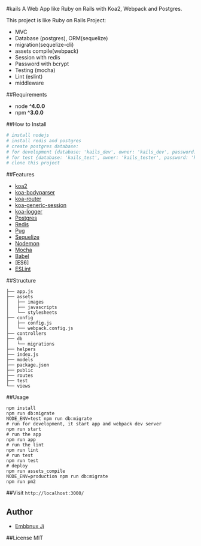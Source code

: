 #kails
A Web App like Ruby on Rails with Koa2, Webpack and Postgres.

This project is like Ruby on Rails Project:

* MVC
* Database (postgres), ORM(sequelize)
* migration(sequelize-cli)
* assets compile(webpack)
* Session with redis
* Password with bcrypt
* Testing (mocha)
* Lint (eslint)
* middleware

##Requirements

* node __^4.0.0__
* npm __^3.0.0__

##How to Install

```bash
# install nodejs
# install redis and postgres
# create postgres database:
# for development {database: 'kails_dev', owner: 'kails_dev', password: 'kails_dev'}
# for test {database: 'kails_test', owner: 'kails_tester', password: 'kails_tester'}
# clone this project
```

##Features

* [koa2](https://github.com/koajs/koa/tree/v2.x)
* [koa-bodyparser](https://github.com/koajs/bodyparser)
* [koa-router](https://github.com/alexmingoia/koa-router)
* [koa-generic-session](https://github.com/koajs/generic-session)
* [koa-logger](https://github.com/koajs/logger)
* [Postgres](https://www.postgresql.org/)
* [Redis](http://redis.io/)
* [Pug](http://jade-lang.com/)
* [Sequelize](http://docs.sequelizejs.com/)
* [Nodemon](http://nodemon.io/)
* [Mocha](https://mochajs.org/)
* [Babel](https://github.com/babel/babel)
* [ES6]
* [ESLint](http://eslint.org/)

##Structure
```
├── app.js
├── assets
│   ├── images
│   ├── javascripts
│   └── stylesheets
├── config
│   ├── config.js
│   └── webpack.config.js
├── controllers
├── db
│   └── migrations
├── helpers
├── index.js
├── models
├── package.json
├── public
├── routes
├── test
└── views
```

##Usage

```
npm install
npm run db:migrate
NODE_ENV=test npm run db:migrate
# run for development, it start app and webpack dev server
npm run start
# run the app
npm run app
# run the lint
npm run lint
# run test
npm run test
# deploy
npm run assets_compile
NODE_ENV=production npm run db:migrate
npm run pm2
```

##Visit `http://localhost:3000/`

## Author
* [Embbnux Ji](https://www.embbnux.com)


##License
MIT
